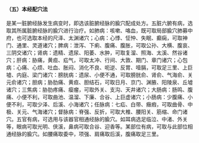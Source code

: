 #### （五）本经配穴法

 是某一脏腑经脉发生病变时，即选该脏腑经脉的腧穴配成处方。五脏六腑有病，选取其所属脏腑经脉的腧穴进行治疗。如肺病：咳嗽、咯血，既可取局部腧穴肺募中府，也可选取本经的尺泽、太渊诸穴；心病：心悸、怔忡、失眠、癫痫，可取神门、通里、灵道诸穴；脾病：泄泻、下痢、腹痛、腹胀，可取公孙、大横、腹哀、三阴交诸穴；肾病：遗精、遗尿、阳萎、水肿，可取复溜、照海、太溪、然谷诸穴；肝病：胁痛，黄疸、疝气，可取太冲、行间、大敦、期门、章门诸穴；心包病：心痛、心烦、吐血、胀闷、消化不良、呃逆、反胃、噎膈，可取足三里、上巨墟、内庭、梁门诸穴：膀胱病：遗尿、小便不通，可取膀胱俞、肾俞、气海俞、关元俞诸穴；胆病；胁肋痛、黄疸、胆结石，可取日月、京门、渊腋、阳陵泉、丘墟诸穴；三焦病：胁肋疼痛、瘿瘤，可取外关、支沟、天井诸穴；大肠病：肠鸣、腹痛、小便不利，可取曲池、温溜、下廉、合谷、上巨虚诸穴；小肠病：少腹痛、小便不利，可取少泽、后溪、小海诸穴；任脉病：七疝、白带、癥瘕，可取曲骨、中极、关元、气海诸穴；督脉病：脊强、反折，可取大椎、腰阳关、筋缩、命门诸穴。五官有病，可选用与该器官相通经脉的腧穴。如耳病选足临泣、中渚、外关等，眼病可取光明、侠溪，鼻病可取合谷、迎香等。某部位有病，可取与此部位相通经脉的腧穴。如腰痛取委中，项强、肩痛取后溪，腹痛取足三里。
